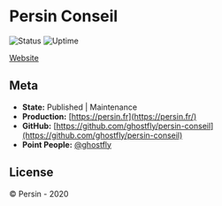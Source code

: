 # Persin Conseil

![Status](https://status.mimisiku.network/api/badge/23/status)
![Uptime](https://status.mimisiku.network/api/badge/23/uptime)

[Website](https://persin.fr)

## Meta

* **State:** Published | Maintenance
* **Production:** [https://persin.fr](https://persin.fr/)
* **GitHub:** [https://github.com/ghostfly/persin-conseil](https://github.com/ghostfly/persin-conseil)
* **Point People:** [@ghostfly](https://github.com/ghostfly)

## License

&copy; Persin - 2020
